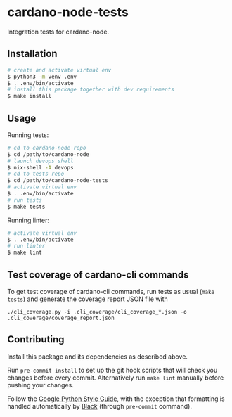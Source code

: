 cardano-node-tests
==================

Integration tests for cardano-node.

Installation
------------

```sh
# create and activate virtual env
$ python3 -m venv .env
$ . .env/bin/activate
# install this package together with dev requirements
$ make install
```

Usage
-----

Running tests:

```sh
# cd to cardano-node repo
$ cd /path/to/cardano-node
# launch devops shell
$ nix-shell -A devops
# cd to tests repo
$ cd /path/to/cardano-node-tests
# activate virtual env
$ . .env/bin/activate
# run tests
$ make tests
```

Running linter:

```sh
# activate virtual env
$ . .env/bin/activate
# run linter
$ make lint
```

Test coverage of cardano-cli commands
-------------------------------------

To get test coverage of cardano-cli commands, run tests as usual (`make tests`) and generate the coverage report JSON file with

```
./cli_coverage.py -i .cli_coverage/cli_coverage_*.json -o .cli_coverage/coverage_report.json
```

Contributing
------------

Install this package and its dependencies as described above.

Run `pre-commit install` to set up the git hook scripts that will check you changes before every commit. Alternatively run `make lint` manually before pushing your changes.

Follow the [Google Python Style Guide](https://google.github.io/styleguide/pyguide.html), with the exception that formatting is handled automatically by [Black](https://github.com/psf/black) (through `pre-commit` command).

